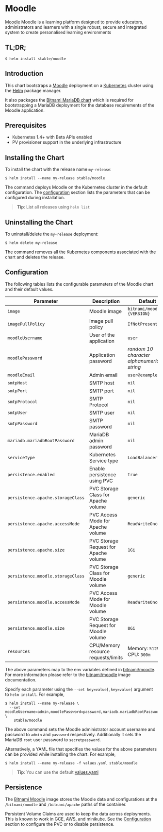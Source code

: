 # Moodle

[Moodle](https://www.moodle.org) Moodle is a learning platform designed to provide educators, administrators and learners with a single robust, secure and integrated system to create personalised learning environments

## TL;DR;

```console
$ helm install stable/moodle
```

## Introduction

This chart bootstraps a [Moodle](https://github.com/bitnami/bitnami-docker-moodle) deployment on a [Kubernetes](http://kubernetes.io) cluster using the [Helm](https://helm.sh) package manager.

It also packages the [Bitnami MariaDB chart](https://github.com/kubernetes/charts/tree/master/stable/mariadb) which is required for bootstrapping a MariaDB deployment for the database requirements of the Moodle application.

## Prerequisites

- Kubernetes 1.4+ with Beta APIs enabled
- PV provisioner support in the underlying infrastructure

## Installing the Chart

To install the chart with the release name `my-release`:

```console
$ helm install --name my-release stable/moodle
```

The command deploys Moodle on the Kubernetes cluster in the default configuration. The [configuration](#configuration) section lists the parameters that can be configured during installation.

> **Tip**: List all releases using `helm list`

## Uninstalling the Chart

To uninstall/delete the `my-release` deployment:

```console
$ helm delete my-release
```

The command removes all the Kubernetes components associated with the chart and deletes the release.

## Configuration

The following tables lists the configurable parameters of the Moodle chart and their default values.

|             Parameter             |              Description              |                  Default                  |
|-----------------------------------|---------------------------------------|-------------------------------------------|
| `image`                           | Moodle image                          | `bitnami/moodle:{VERSION}`                |
| `imagePullPolicy`                 | Image pull policy                     | `IfNotPresent`                            |
| `moodleUsername`                  | User of the application               | `user`                                    |
| `moodlePassword`                  | Application password                  | _random 10 character alphanumeric string_ |
| `moodleEmail`                     | Admin email                           | `user@example.com`                        |
| `smtpHost`                        | SMTP host                             | `nil`                                     |
| `smtpPort`                        | SMTP port                             | `nil`                                     |
| `smtpProtocol`                    | SMTP Protocol                         | `nil`                                     |
| `smtpUser`                        | SMTP user                             | `nil`                                     |
| `smtpPassword`                    | SMTP password                         | `nil`                                     |
| `mariadb.mariadbRootPassword`     | MariaDB admin password                | `nil`                                     |
| `serviceType`                     | Kubernetes Service type               | `LoadBalancer`                            |
| `persistence.enabled`             | Enable persistence using PVC          | `true`                                    |
| `persistence.apache.storageClass` | PVC Storage Class for Apache volume   | `generic`                                 |
| `persistence.apache.accessMode`   | PVC Access Mode for Apache volume     | `ReadWriteOnce`                           |
| `persistence.apache.size`         | PVC Storage Request for Apache volume | `1Gi`                                     |
| `persistence.moodle.storageClass` | PVC Storage Class for Moodle volume   | `generic`                                 |
| `persistence.moodle.accessMode`   | PVC Access Mode for Moodle volume     | `ReadWriteOnce`                           |
| `persistence.moodle.size`         | PVC Storage Request for Moodle volume | `8Gi`                                     |
| `resources`                       | CPU/Memory resource requests/limits   | Memory: `512Mi`, CPU: `300m`              |

The above parameters map to the env variables defined in [bitnami/moodle](http://github.com/bitnami/bitnami-docker-moodle). For more information please refer to the [bitnami/moodle](http://github.com/bitnami/bitnami-docker-moodle) image documentation.

Specify each parameter using the `--set key=value[,key=value]` argument to `helm install`. For example,

```console
$ helm install --name my-release \
  --set moodleUsername=admin,moodlePassword=password,mariadb.mariadbRootPassword=secretpassword \
    stable/moodle
```

The above command sets the Moodle administrator account username and password to `admin` and `password` respectively. Additionally it sets the MariaDB `root` user password to `secretpassword`.

Alternatively, a YAML file that specifies the values for the above parameters can be provided while installing the chart. For example,

```console
$ helm install --name my-release -f values.yaml stable/moodle
```

> **Tip**: You can use the default [values.yaml](values.yaml)

## Persistence

The [Bitnami Moodle](https://github.com/bitnami/bitnami-docker-moodle) image stores the Moodle data and configurations at the `/bitnami/moodle` and `/bitnami/apache` paths of the container.

Persistent Volume Claims are used to keep the data across deployments. This is known to work in GCE, AWS, and minikube.
See the [Configuration](#configuration) section to configure the PVC or to disable persistence.
